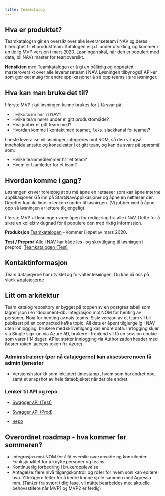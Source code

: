 ```yaml
---
title: Teamkatalog
---
```


## Hva er produktet?
Teamkatalogen gir en oversikt over alle leveranseteam i NAV og deres tilhørighet til et produktteam. Katalogen er p.t. under utvikling, og kommer i en tidlig MVP-versjon i mars 2020. Løsningen skal, når den er populert med data, bli NAVs master for teamoversikt.

**Hensikten** med Teamkatalogen er å gi en pålitelig og oppdatert masteroversikt over alle leveranseteam i NAV. Løsningen tilbyr også API-er som gjør det mulig for andre applikasjoner å slå opp teams i sine løsninger.

## Hva kan man bruke det til?
I første MVP skal løsningen kunne brukes for å få svar på:
* Hvilke team har vi NAV?
* Hvilke team hører under et gitt produktområde?
* Hva jobber et gitt team med?
* Hvordan komme i kontakt med teamet, f.eks. slackkanal for teamet?

I neste leveranse vil løsningen integreres mot NOM, så den vil også inneholde ansatte og konsulenter i et gitt team, og kan da svare på spørsmål som:
* Hvilke teammedlemmer har et team?
* Hvem er teamleder for et team?


## Hvordan komme i gang?
Løsningen krever foreløpig at du må åpne en nettleser som kan åpne interne applikasjoner. Gå inn på Start/NavApplikasjoner og åpne en nettleser der. Deretter kan du lime in lenkene under til løsningen. (Vi jobber med å åpne opp så løsningen er lettere tilgjengelig)

I første MVP vil løsningen være åpen for redigering fra alle i NAV. Dette for å sikre en kollektiv dugnad for å populere den med riktig informasjon. 

**Produksjon**
[Teamkatalogen](https://teamkatalog.nais.adeo.no) - Kommer i løpet av mars 2020.

**Test / Preprod**
Alle i NAV har både les- og skrivtilgang til løsningen i preprod: [Teamkatalogen (Test)](https://teamkatalog.nais.preprod.local)


## Kontaktinformasjon
Team datajegerne har utviklet og forvalter løsningen. Du kan nå oss på slack [#datajegerne](https://nav-it.slack.com/archives/CG2S8D25D)


## Litt om arkitektur
Team katalog repository er bygget på toppen av en postgres tabell som lagrer json i en 'document-db'.
Integrasjon mot NOM for henting av personer, Nora for henting av nais teams.
Siste versjon av et team vil bli publisert på en compacted kafka topic.
All data er åpent tilgjengelig i NAV uten innlogging, brukere med skrivetilgang kan endre data. Innlogging skjer via Single sign-on via Azure AD, brukere i frontend vil få en session cookie som varer i 14 dager. APIet støtter innlogging via Authorization header med Bearer token (access token fra Azure).

### Administratorer (per nå datajegerne) kan aksessere noen få admin tjenester
* Versjonshistorikk som inkludert timestamp , hvem som har endret noe, samt et snapshot av hele dataobjektet når det ble endret.

### Lenker til API og repo
* [Swagger API (Test)](https://teamkatalog-api.nais.preprod.local/swagger-ui.html)
* [Swagger API (Prod)](https://teamkatalog-api.nais.adeo.no/swagger-ui.html)

* [Repo](https://github.com/navikt/team-catalog)

## Overordnet roadmap - hva kommer før sommeren?
* Integrasjon mot NOM for å få oversikt over ansatte og konsulenter. Funksjonalitet for å knytte personer og teams. 
* Kontinuerlig forbedring i brukeropplevelse
* Antagelse: flere nivå tilgangskontroll og roller for hvem som kan editere hva. Ytterligere felter for å bedre kunne spille sammen med Agresso mm. (Tanker fra svært tidlig fase, vil måtte bearbeides med aktuelle behovsstillere når MVP1 og MVP2 er ferdig)

